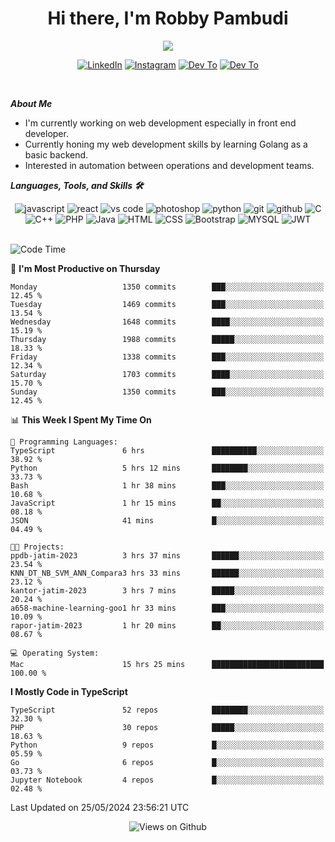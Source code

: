 <div align="center">
   <h1>Hi there, I'm Robby Pambudi </h1>

<img src="https://pronoun.cyou/x/y?subject=He&object=Him&height=20"> 
</div>

<p align='center'>
   <a href="https://www.linkedin.com/in/robbypambudi" target="_blank"><img src="https://img.shields.io/badge/LinkedIn-0077B5?style=for-the-badge&logo=linkedin&logoColor=white" alt="LinkedIn"></a>
   <a href="https://www.instagram.com/robbypambudi" target="_blank"><img src="https://img.shields.io/badge/Instagram-E4405F?style=for-the-badge&logo=instagram&logoColor=white" alt="Instagram"></a>
   <a href="https://dev.to/robbypambudi" target="_blank"><img src="https://img.shields.io/badge/dev.to-0A0A0A?style=for-the-badge&logo=dev.to&logoColor=white" alt="Dev To"></a>
   <a href="https://www.facebook.com/robbyulungpambudi" target="_blank"><img src="https://img.shields.io/badge/Facebook-1877F2?style=for-the-badge&logo=facebook&logoColor=white" alt="Dev To"></a>

</p> <p>
<br>
   
***About Me***
   
- I'm currently working on web development especially in front end developer.
- Currently honing my web development skills by learning Golang as a basic backend.
- Interested in automation between operations and development teams.
 
   
***Languages, Tools, and Skills 🛠***

   <div align="center">
   <img src="https://img.shields.io/badge/JavaScript-F7DF1E?style=for-the-badge&logo=javascript&logoColor=black" alt="javascript" />
      <img src="https://img.shields.io/badge/React-61DAFB?style=for-the-badge&logo=react&logoColor=black" alt="react" />
      <img src="https://img.shields.io/badge/vs%20code-007ACC?style=for-the-badge&logo=visual%20studio%20code&logoColor=white" alt="vs code" />
      <img src="https://img.shields.io/badge/adobe%20photoshop-31A8FF?style=for-the-badge&logo=adobe%20photoshop&logoColor=white" alt="photoshop" />
      <img src="https://img.shields.io/badge/python-3776AB?style=for-the-badge&logo=python&logoColor=white" alt="python" />
      <img src="https://img.shields.io/badge/Git-F05032?style=for-the-badge&logo=git&logoColor=white" alt="git" />
      <img src="https://img.shields.io/badge/GitHub-100000?style=for-the-badge&logo=github&logoColor=white" alt="github" />
      <img src="https://img.shields.io/badge/c-%2300599C.svg?style=for-the-badge&logo=c&logoColor=white" alt="C" />
      <img src="https://img.shields.io/badge/c++-%2300599C.svg?style=for-the-badge&logo=c%2B%2B&logoColor=white" alt="C++" />   
      <img src="https://img.shields.io/badge/PHP-777BB4?style=for-the-badge&logo=php&logoColor=white" alt="PHP" />
      <img src="https://img.shields.io/badge/Java-ED8B00?style=for-the-badge&logo=java&logoColor=white" alt="Java"/>
      <img src="https://img.shields.io/badge/HTML5-E34F26?style=for-the-badge&logo=html5&logoColor=white" alt="HTML" />
      <img src="https://img.shields.io/badge/CSS-239120?&style=for-the-badge&logo=css3&logoColor=white" alt ="CSS" />
      <img src="https://img.shields.io/badge/Bootstrap-563D7C?style=for-the-badge&logo=bootstrap&logoColor=white" alt="Bootstrap" />
      <img src="https://img.shields.io/badge/MySQL-00000F?style=for-the-badge&logo=mysql&logoColor=white" alt="MYSQL" />
      <img src="https://img.shields.io/badge/json%20web%20tokens-323330?style=for-the-badge&logo=json-web-tokens&logoColor=pink" alt="JWT" />
      
   </div><br>
   
<!--START_SECTION:waka-->
![Code Time](http://img.shields.io/badge/Code%20Time-1%2C284%20hrs%204%20mins-blue)

📅 **I'm Most Productive on Thursday** 

```text
Monday                   1350 commits        ███░░░░░░░░░░░░░░░░░░░░░░   12.45 % 
Tuesday                  1469 commits        ███░░░░░░░░░░░░░░░░░░░░░░   13.54 % 
Wednesday                1648 commits        ████░░░░░░░░░░░░░░░░░░░░░   15.19 % 
Thursday                 1988 commits        █████░░░░░░░░░░░░░░░░░░░░   18.33 % 
Friday                   1338 commits        ███░░░░░░░░░░░░░░░░░░░░░░   12.34 % 
Saturday                 1703 commits        ████░░░░░░░░░░░░░░░░░░░░░   15.70 % 
Sunday                   1350 commits        ███░░░░░░░░░░░░░░░░░░░░░░   12.45 % 
```


📊 **This Week I Spent My Time On** 

```text
💬 Programming Languages: 
TypeScript               6 hrs               ██████████░░░░░░░░░░░░░░░   38.92 % 
Python                   5 hrs 12 mins       ████████░░░░░░░░░░░░░░░░░   33.73 % 
Bash                     1 hr 38 mins        ███░░░░░░░░░░░░░░░░░░░░░░   10.68 % 
JavaScript               1 hr 15 mins        ██░░░░░░░░░░░░░░░░░░░░░░░   08.18 % 
JSON                     41 mins             █░░░░░░░░░░░░░░░░░░░░░░░░   04.49 % 

🐱‍💻 Projects: 
ppdb-jatim-2023          3 hrs 37 mins       ██████░░░░░░░░░░░░░░░░░░░   23.54 % 
KNN_DT_NB_SVM_ANN_Compara3 hrs 33 mins       ██████░░░░░░░░░░░░░░░░░░░   23.12 % 
kantor-jatim-2023        3 hrs 7 mins        █████░░░░░░░░░░░░░░░░░░░░   20.24 % 
a658-machine-learning-goo1 hr 33 mins        ███░░░░░░░░░░░░░░░░░░░░░░   10.09 % 
rapor-jatim-2023         1 hr 20 mins        ██░░░░░░░░░░░░░░░░░░░░░░░   08.67 % 

💻 Operating System: 
Mac                      15 hrs 25 mins      █████████████████████████   100.00 % 
```

**I Mostly Code in TypeScript** 

```text
TypeScript               52 repos            ████████░░░░░░░░░░░░░░░░░   32.30 % 
PHP                      30 repos            █████░░░░░░░░░░░░░░░░░░░░   18.63 % 
Python                   9 repos             █░░░░░░░░░░░░░░░░░░░░░░░░   05.59 % 
Go                       6 repos             █░░░░░░░░░░░░░░░░░░░░░░░░   03.73 % 
Jupyter Notebook         4 repos             █░░░░░░░░░░░░░░░░░░░░░░░░   02.48 % 
```




 Last Updated on 25/05/2024 23:56:21 UTC
<!--END_SECTION:waka-->

<div align="center">
<img src="https://komarev.com/ghpvc/?username=robbypambudi&color=green" alt="Views on Github" />
</div>


